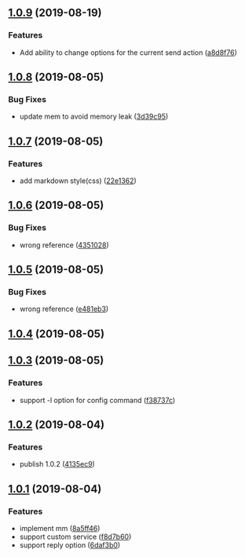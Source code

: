 ## [1.0.9](https://github.com/xueminghao/mm/compare/v1.0.8...v1.0.9) (2019-08-19)


### Features

* Add ability to change options for the current send action ([a8d8f76](https://github.com/xueminghao/mm/commit/a8d8f76))



## [1.0.8](https://github.com/xueminghao/mm/compare/1.0.7...1.0.8) (2019-08-05)


### Bug Fixes

* update mem to avoid memory leak ([3d39c95](https://github.com/xueminghao/mm/commit/3d39c95))



## [1.0.7](https://github.com/xueminghao/mm/compare/1.0.6...1.0.7) (2019-08-05)


### Features

* add markdown style(css) ([22e1362](https://github.com/xueminghao/mm/commit/22e1362))



## [1.0.6](https://github.com/xueminghao/mm/compare/1.0.5...1.0.6) (2019-08-05)


### Bug Fixes

* wrong reference ([4351028](https://github.com/xueminghao/mm/commit/4351028))



## [1.0.5](https://github.com/xueminghao/mm/compare/1.0.4...1.0.5) (2019-08-05)


### Bug Fixes

* wrong reference ([e481eb3](https://github.com/xueminghao/mm/commit/e481eb3))



## [1.0.4](https://github.com/xueminghao/mm/compare/1.0.3...1.0.4) (2019-08-05)



## [1.0.3](https://github.com/xueminghao/mm/compare/1.0.2...1.0.3) (2019-08-05)


### Features

* support -l option for config command ([f38737c](https://github.com/xueminghao/mm/commit/f38737c))



## [1.0.2](https://github.com/xueminghao/mm/compare/1.0.1...1.0.2) (2019-08-04)


### Features

* publish 1.0.2 ([4135ec9](https://github.com/xueminghao/mm/commit/4135ec9))



## [1.0.1](https://github.com/xueminghao/mm/compare/1.0.0...1.0.1) (2019-08-04)


### Features

* implement mm ([8a5ff46](https://github.com/xueminghao/mm/commit/8a5ff46))
* support custom service ([f8d7b60](https://github.com/xueminghao/mm/commit/f8d7b60))
* support reply option ([6daf3b0](https://github.com/xueminghao/mm/commit/6daf3b0))



